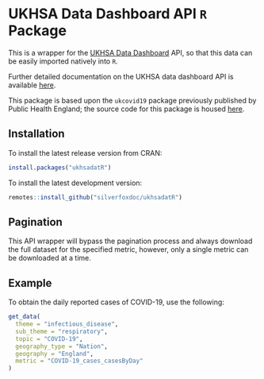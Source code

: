 # UKHSA Data Dashboard API `R` Package

This is a wrapper for the [UKHSA Data Dashboard](https://ukhsa-dashboard.data.gov.uk/) API, so that this data can be easily imported natively into `R`.

Further detailed documentation on the UKHSA data dashboard API is available [here](https://ukhsa-dashboard.data.gov.uk/access-our-data).

This package is based upon the `ukcovid19` package previously published by Public Health England; the source code for this package is housed [here](https://github.com/UKHSA-Internal/coronavirus-dashboard-api-R-sdk).


## Installation

To install the latest release version from CRAN:
``` r
install.packages("ukhsadatR")
```

To install the latest development version:
``` r
remotes::install_github("silverfoxdoc/ukhsadatR")
```

## Pagination

This API wrapper will bypass the pagination process and always download the full dataset for the specified metric, however, only a single metric can be downloaded at a time.

## Example

To obtain the daily reported cases of COVID-19, use the following:

``` r
get_data(
  theme = "infectious_disease",
  sub_theme = "respiratory",
  topic = "COVID-19",
  geography_type = "Nation",
  geography = "England",
  metric = "COVID-19_cases_casesByDay"
)
```
